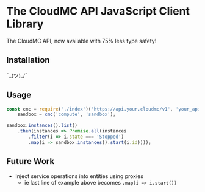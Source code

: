 # The CloudMC API JavaScript Client Library

The CloudMC API, now available with 75% less type safety!

## Installation

¯\_(ツ)_/¯

## Usage

```js
const cmc = require('./index')('https://api.your.cloudmc/v1', 'your_api_key'),
    sandbox = cmc('compute', 'sandbox');

sandbox.instances().list()
    .then(instances => Promise.all(instances
        .filter(i => i.state === 'Stopped')
        .map(i => sandbox.instances().start(i.id))));
```

## Future Work

- Inject service operations into entities using proxies
    + ie last line of example above becomes `.map(i => i.start())`
